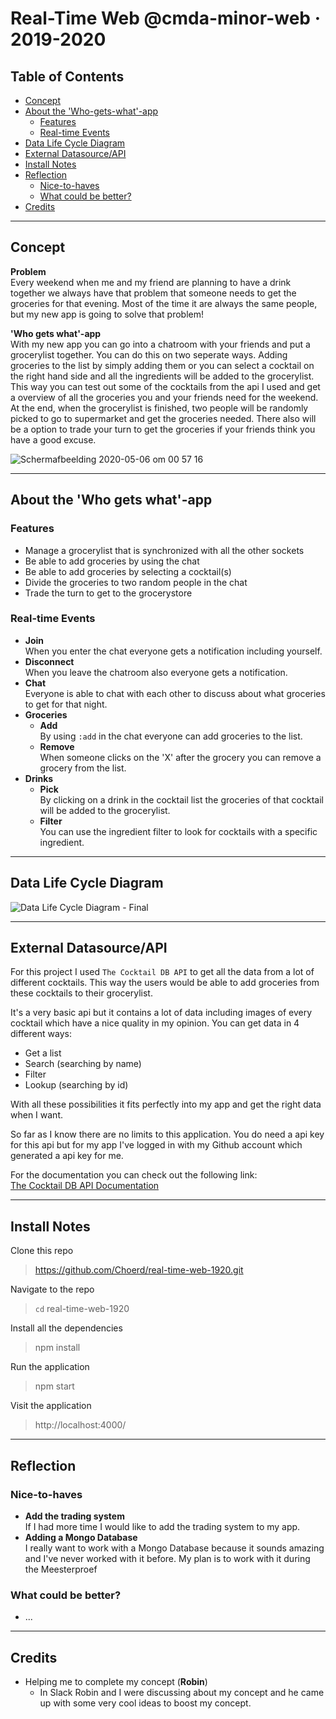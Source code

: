 # Real-Time Web @cmda-minor-web · 2019-2020

## Table of Contents
* [Concept](#Concept)
* [About the 'Who-gets-what'-app](#About-the-Who-gets-what-app)
    * [Features](#Features)
    * [Real-time Events](#Real-time-Events)
* [Data Life Cycle Diagram](#Data-Life-Cycle-Diagram)
* [External Datasource/API](#External-Datasource/API)
* [Install Notes](#Install-Notes)
* [Reflection](#Reflection)
    * [Nice-to-haves](#Nice-to-haves)
    * [What could be better?](#What-could-be-better?)
* [Credits](#Credits)

<hr>

## Concept
**Problem**  
Every weekend when me and my friend are planning to have a drink together we always have that problem that someone needs to get the groceries for that evening. Most of the time it are always the same people, but my new app is going to solve that problem!

**'Who gets what'-app**  
With my new app you can go into a chatroom with your friends and put a grocerylist together. You can do this on two seperate ways. Adding groceries to the list by simply adding them or you can select a cocktail on the right hand side and all the ingredients will be added to the grocerylist. This way you can test out some of the cocktails from the api I used and get a overview of all the groceries you and your friends need for the weekend. At the end, when the grocerylist is finished, two people will be randomly picked to go to supermarket and get the groceries needed. There also will be a option to trade your turn to get the groceries if your friends think you have a good excuse.

<img alt="Schermafbeelding 2020-05-06 om 00 57 16" src="https://user-images.githubusercontent.com/45365598/81123966-97701d80-8f34-11ea-94a0-d69291381608.png">

<hr>

## About the 'Who gets what'-app

### Features
* Manage a grocerylist that is synchronized with all the other sockets
* Be able to add groceries by using the chat
* Be able to add groceries by selecting a cocktail(s)
* Divide the groceries to two random people in the chat
* Trade the turn to get to the grocerystore

### Real-time Events

* **Join**  
When you enter the chat everyone gets a notification including yourself.
* **Disconnect**  
When you leave the chatroom also everyone gets a notification.
* **Chat**  
Everyone is able to chat with each other to discuss about what groceries to get for that night.
* **Groceries**
    * **Add**  
    By using `:add` in the chat everyone can add groceries to the list. 
    * **Remove**  
    When someone clicks on the 'X' after the grocery you can remove a grocery from the list.
* **Drinks**
    * **Pick**  
    By clicking on a drink in the cocktail list the groceries of that cocktail will be added to the grocerylist.
    * **Filter**  
    You can use the ingredient filter to look for cocktails with a specific ingredient.

<hr>

## Data Life Cycle Diagram
![Data Life Cycle Diagram - Final](https://user-images.githubusercontent.com/45365598/81123766-27619780-8f34-11ea-8b84-8c1e49879dad.png)

<hr>

## External Datasource/API
For this project I used `The Cocktail DB API` to get all the data from a lot of different cocktails. This way the users would be able to add groceries from these cocktails to their grocerylist.

It's a very basic api but it contains a lot of data including images of every cocktail which have a nice quality in my opinion. You can get data in 4 different ways:
* Get a list
* Search (searching by name)
* Filter
* Lookup (searching by id)

With all these possibilities it fits perfectly into my app and get the right data when I want.

So far as I know there are no limits to this application. You do need a api key for this api but for my app I've logged in with my Github account which generated a api key for me.

For the documentation you can check out the following link:  
[The Cocktail DB API Documentation](https://rapidapi.com/theapiguy/api/the-cocktail-db)

<hr>

## Install Notes

Clone this repo
> https://github.com/Choerd/real-time-web-1920.git

Navigate to the repo
> `cd` real-time-web-1920

Install all the dependencies
> npm install

Run the application
> npm start

Visit the application
> http://localhost:4000/

<hr>

## Reflection

### Nice-to-haves
* **Add the trading system**  
If I had more time I would like to add the trading system to my app. 
* **Adding a Mongo Database**  
I really want to work with a Mongo Database because it sounds amazing and I've never worked with it before. My plan is to work with it during the Meesterproef

### What could be better?
* ...

<hr>

## Credits
* Helping me to complete my concept (**Robin**)
    * In Slack Robin and I were discussing about my concept and he came up with some very cool ideas to boost my concept.